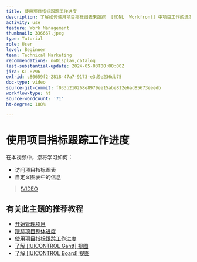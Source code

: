 ```yaml
---
title: 使用项目指标跟踪工作进度
description: 了解如何使用项目指标图表来跟踪  [!DNL  Workfront] 中项目工作的进度。
activity: use
feature: Work Management
thumbnail: 336667.jpeg
type: Tutorial
role: User
level: Beginner
team: Technical Marketing
recommendations: noDisplay,catalog
last-substantial-update: 2024-05-03T00:00:00Z
jira: KT-8796
exl-id: c80659f2-2818-47a7-9173-e3d9e236db75
doc-type: video
source-git-commit: f033b210268e8979ee15abe812e6ad85673eeedb
workflow-type: ht
source-wordcount: '71'
ht-degree: 100%

---
```


# 使用项目指标跟踪工作进度

在本视频中，您将学习如何：

* 访问项目指标图表
* 自定义图表中的信息

>[!VIDEO](https://video.tv.adobe.com/v/336667/?quality=12&learn=on)

## 有关此主题的推荐教程

* [开始管理项目](/help/manage-work/projects/getting-started-manage-a-project.md)
* [跟踪项目整体进度](/help/manage-work/projects/track-overall-project-progress.md)
* [使用项目指标跟踪工作进度](/help/manage-work/projects/track-work-progress-with-project-metrics.md)
* [了解 [!UICONTROL Gantt] 视图](/help/manage-work/projects/understand-the-gantt-view.md)
* [了解 [!UICONTROL Board] 视图](/help/manage-work/projects/understand-the-board-view.md)
